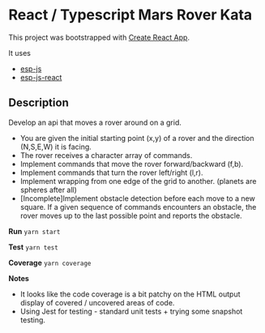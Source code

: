 # React / Typescript Mars Rover Kata

This project was bootstrapped with [Create React App](https://github.com/facebookincubator/create-react-app).

It uses
* [esp-js](https://github.com/esp/esp-js)
* [esp-js-react](https://github.com/esp/esp-js-react)

## Description

Develop an api that moves a rover around on a grid.

* You are given the initial starting point (x,y) of a rover and the direction (N,S,E,W) it is facing.
* The rover receives a character array of commands.
* Implement commands that move the rover forward/backward (f,b).
* Implement commands that turn the rover left/right (l,r).
* Implement wrapping from one edge of the grid to another. (planets are spheres after all)
* [Incomplete]Implement obstacle detection before each move to a new square. If a given sequence of commands encounters an obstacle, the rover moves up to the last possible point and reports the obstacle.

**Run**
`yarn start`

**Test**
`yarn test`

**Coverage**
`yarn coverage`

**Notes**
* It looks like the code coverage is a bit patchy on the HTML output display of covered / uncovered areas of code.
* Using Jest for testing - standard unit tests + trying some snapshot testing.
